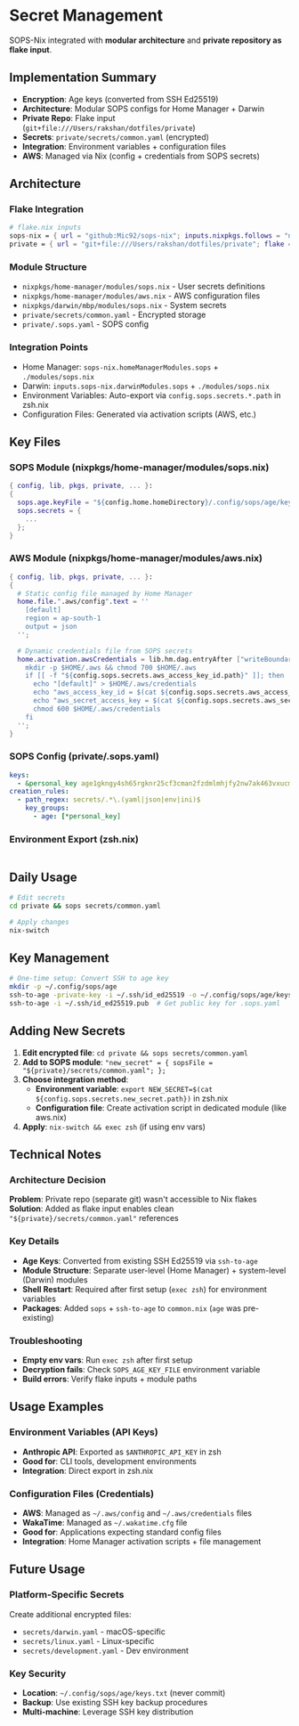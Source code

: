 # Secret Management

SOPS-Nix integrated with **modular architecture** and **private repository as flake input**.

## Implementation Summary

- **Encryption**: Age keys (converted from SSH Ed25519)
- **Architecture**: Modular SOPS configs for Home Manager + Darwin
- **Private Repo**: Flake input (`git+file:///Users/rakshan/dotfiles/private`)
- **Secrets**: `private/secrets/common.yaml` (encrypted)
- **Integration**: Environment variables + configuration files
- **AWS**: Managed via Nix (config + credentials from SOPS secrets)

## Architecture

### Flake Integration
```nix
# flake.nix inputs
sops-nix = { url = "github:Mic92/sops-nix"; inputs.nixpkgs.follows = "nixpkgs"; };
private = { url = "git+file:///Users/rakshan/dotfiles/private"; flake = false; };
```

### Module Structure
- `nixpkgs/home-manager/modules/sops.nix` - User secrets definitions
- `nixpkgs/home-manager/modules/aws.nix` - AWS configuration files
- `nixpkgs/darwin/mbp/modules/sops.nix` - System secrets
- `private/secrets/common.yaml` - Encrypted storage
- `private/.sops.yaml` - SOPS config

### Integration Points
- Home Manager: `sops-nix.homeManagerModules.sops` + `./modules/sops.nix`
- Darwin: `inputs.sops-nix.darwinModules.sops` + `./modules/sops.nix`
- Environment Variables: Auto-export via `config.sops.secrets.*.path` in zsh.nix
- Configuration Files: Generated via activation scripts (AWS, etc.)

## Key Files

### SOPS Module (nixpkgs/home-manager/modules/sops.nix)
```nix
{ config, lib, pkgs, private, ... }:
{
  sops.age.keyFile = "${config.home.homeDirectory}/.config/sops/age/keys.txt";
  sops.secrets = {
    ...
  };
}
```

### AWS Module (nixpkgs/home-manager/modules/aws.nix)
```nix
{ config, lib, pkgs, private, ... }:
{
  # Static config file managed by Home Manager
  home.file.".aws/config".text = ''
    [default]
    region = ap-south-1
    output = json
  '';

  # Dynamic credentials file from SOPS secrets
  home.activation.awsCredentials = lib.hm.dag.entryAfter ["writeBoundary"] ''
    mkdir -p $HOME/.aws && chmod 700 $HOME/.aws
    if [[ -f "${config.sops.secrets.aws_access_key_id.path}" ]]; then
      echo "[default]" > $HOME/.aws/credentials
      echo "aws_access_key_id = $(cat ${config.sops.secrets.aws_access_key_id.path})" >> $HOME/.aws/credentials
      echo "aws_secret_access_key = $(cat ${config.sops.secrets.aws_secret_access_key.path})" >> $HOME/.aws/credentials
      chmod 600 $HOME/.aws/credentials
    fi
  '';
}
```

### SOPS Config (private/.sops.yaml)
```yaml
keys:
  - &personal_key age1gkngy4sh65rgknr25cf3cman2fzdmlmhjfy2nw7ak463vxucmqcq5jttgm
creation_rules:
  - path_regex: secrets/.*\.(yaml|json|env|ini)$
    key_groups:
      - age: [*personal_key]
```

### Environment Export (zsh.nix)
```bash
```

## Daily Usage

```bash
# Edit secrets
cd private && sops secrets/common.yaml

# Apply changes
nix-switch
```

## Key Management

```bash
# One-time setup: Convert SSH to age key
mkdir -p ~/.config/sops/age
ssh-to-age -private-key -i ~/.ssh/id_ed25519 -o ~/.config/sops/age/keys.txt
ssh-to-age -i ~/.ssh/id_ed25519.pub  # Get public key for .sops.yaml
```

## Adding New Secrets

1. **Edit encrypted file**: `cd private && sops secrets/common.yaml`
2. **Add to SOPS module**: `"new_secret" = { sopsFile = "${private}/secrets/common.yaml"; };`
3. **Choose integration method**:
   - **Environment variable**: `export NEW_SECRET=$(cat ${config.sops.secrets.new_secret.path})` in zsh.nix
   - **Configuration file**: Create activation script in dedicated module (like aws.nix)
4. **Apply**: `nix-switch && exec zsh` (if using env vars)

## Technical Notes

### Architecture Decision
**Problem**: Private repo (separate git) wasn't accessible to Nix flakes
**Solution**: Added as flake input enables clean `"${private}/secrets/common.yaml"` references

### Key Details
- **Age Keys**: Converted from existing SSH Ed25519 via `ssh-to-age`
- **Module Structure**: Separate user-level (Home Manager) + system-level (Darwin) modules
- **Shell Restart**: Required after first setup (`exec zsh`) for environment variables
- **Packages**: Added `sops` + `ssh-to-age` to `common.nix` (`age` was pre-existing)

### Troubleshooting
- **Empty env vars**: Run `exec zsh` after first setup
- **Decryption fails**: Check `SOPS_AGE_KEY_FILE` environment variable
- **Build errors**: Verify flake inputs + module paths

## Usage Examples

### Environment Variables (API Keys)
- **Anthropic API**: Exported as `$ANTHROPIC_API_KEY` in zsh
- **Good for**: CLI tools, development environments
- **Integration**: Direct export in zsh.nix

### Configuration Files (Credentials)
- **AWS**: Managed as `~/.aws/config` and `~/.aws/credentials` files
- **WakaTime**: Managed as `~/.wakatime.cfg` file
- **Good for**: Applications expecting standard config files
- **Integration**: Home Manager activation scripts + file management

## Future Usage

### Platform-Specific Secrets
Create additional encrypted files:
- `secrets/darwin.yaml` - macOS-specific
- `secrets/linux.yaml` - Linux-specific
- `secrets/development.yaml` - Dev environment

### Key Security
- **Location**: `~/.config/sops/age/keys.txt` (never commit)
- **Backup**: Use existing SSH key backup procedures
- **Multi-machine**: Leverage SSH key distribution